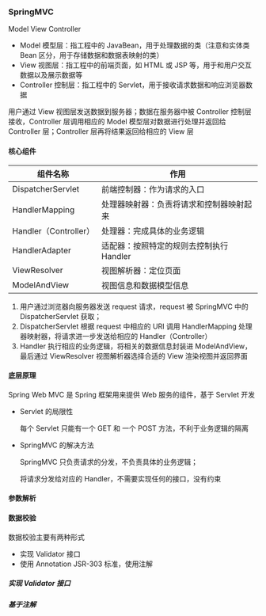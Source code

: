 ###  SpringMVC

Model View Controller

* Model 模型层：指工程中的  JavaBean，用于处理数据的类（注意和实体类 Bean 区分，用于存储数据和数据表映射的类）
* View 视图层：指工程中的前端页面，如 HTML 或 JSP 等，用于和用户交互数据以及展示数据等
* Controller 控制层：指工程中的 Servlet，用于接收请求数据和响应浏览器数据

用户通过 View 视图层发送数据到服务器；数据在服务器中被 Controller 控制层接收，Controller 层调用相应的 Model 模型层对数据进行处理并返回给 Controller 层；Controller 层再将结果返回给相应的 View 层

#### 核心组件

| 组件名称              | 作用                                     |
| --------------------- | ---------------------------------------- |
| DispatcherServlet     | 前端控制器：作为请求的入口               |
| HandlerMapping        | 处理器映射器：负责将请求和控制器映射起来 |
| Handler（Controller） | 处理器：完成具体的业务逻辑               |
| HandlerAdapter        | 适配器：按照特定的规则去控制执行 Handler |
| ViewResolver          | 视图解析器：定位页面                     |
| ModelAndView          | 视图信息和数据模型信息                   |

1. 用户通过浏览器向服务器发送 request 请求，request 被 SpringMVC 中的 DispatcherServlet 获取；
2. DispatcherServlet 根据 request 中相应的 URI 调用 HandlerMapping 处理器映射器，将请求进一步发送给相应的 Handler（Controller）
3. Handler 执行相应的业务逻辑，将相关的数据信息封装进 ModelAndView，最后通过 ViewResolver 视图解析器选择合适的 View 渲染视图并返回界面

#### 底层原理

Spring Web MVC 是 Spring 框架用来提供 Web 服务的组件，基于 Servlet 开发

* Servlet 的局限性

  每个 Servlet 只能有一个 GET 和 一个 POST 方法，不利于业务逻辑的隔离

* SpringMVC 的解决方法

  SpringMVC 只负责请求的分发，不负责具体的业务逻辑；

  将请求分发给对应的 Handler，不需要实现任何的接口，没有约束

#### 参数解析

#### 数据校验

数据校验主要有两种形式

* 实现 Validator 接口
* 使用 Annotation JSR-303 标准，使用注解

##### 实现 Validator 接口



##### 基于注解

